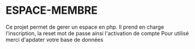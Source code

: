 # ESPACE-MEMBRE
Ce projet permet de gerer un espace en php. 
Il prend en charge l'inscription, la reset mot de passe ainsi l'activation de compte 
Pour utilisé merci d'apdater votre base de données
